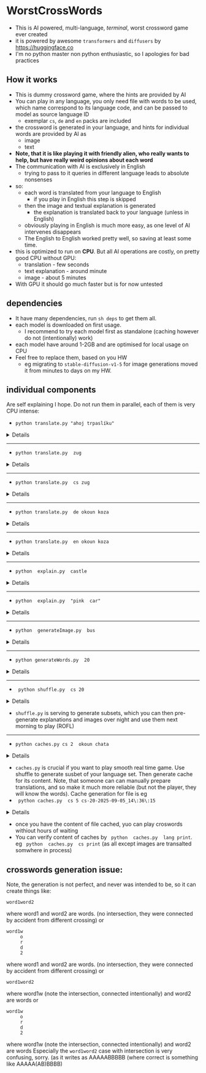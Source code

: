 # WorstCrossWords
 * This is AI powered, multi-language, *terminal*,  worst crossword game ever created
 * it is powered by awesome `transformers` and `diffusers` by https://huggingface.co
 * I'm no python master non python enthusiastic, so I apologies for bad practices

## How it works
 * This is dummy crossword game, where the hints are provided by AI
 * You can play in any language, you only need file with words to be used, which name correspond to its language code, and can be passed to model as source language ID
   * exemplar `cs`, `de` and `en` packs are included
 * the crossword is generated in your language, and hints for individual words are provided by AI as
   * image
   * text
 * **Note, that it is like playing it with friendly alien, who really wants to help, but have really weird opinions about each word**
 * The communication with AI is exclusively in English
   * trying to pass to it queries in different language leads to absolute nonsenses
 * so:
   * each word is translated from your language to English
     * if you play in English this step is skipped 
   * then the image and textual explanation is generated
     * the explanation is translated back to your language (unless in English)
   *  obviously playing in English is much more easy, as one level of AI intervenes disappears
     * The English to English worked pretty well, so saving at least some time.
 * this is optimized to run on **CPU**. But all AI operations are costly, on pretty good CPU without GPU:
   * translation - few seconds
   * text explanation - around minute
   * image - about 5 minutes
 * With GPU it should go much faster but is for now untested

## dependencies
 * It have many dependencies, run `sh deps` to get them all.
 * each model is downloaded on first usage.
   * I recommend to try each model first as standalone (caching however do not (intentionally) work)
 * each model have around 1-2GB and are optimised for local usage on CPU
 * Feel free to replace them, based on you HW
   * eg migrating to `stable-diffusion-v1-5` for image generations moved it from minutes to days on my HW.

## individual components
Are self explaining I hope. Do not run them in parallel, each of them is very CPU intense:
 * `python translate.py "ahoj trpaslíku"`
<details>
 
```
hello puppy
```
</details>
<hr>

 *  `python translate.py  zug`
<details>
 
```
tough
```
</details>
<hr>

 *  `python translate.py  cs zug`
<details>
 
```
záhoda
```
</details>
<hr>

 *  `python translate.py  de okoun koza`
<details>
 
```
okoun->umgeben
koza->ziege
```
</details>
<hr>

 *  `python translate.py  en okoun koza`
<details>
 
```
okoun->admin
koza->cottage
```
Wait, realy???
</details>
<hr>

 * `python  explain.py  castle`
<details>
 
```
explain castle in english without using word castle in dutch.

a:

not sure what you mean by "english castle in dutch". i think you're talking about a castle in english, and that the castle is located in a city in dutch. 
the main difference is that in dutch castles are not castles in english, they are fortified (ie. built on a hill). the word castle in english can also refer to a building or a place, but it can be used without the "in" word.
a castle is used as a noun, as a relative, or as an adjective. the definition of a castle in english is:

a fortified structure built on a hill, often defended or defended against the sea

but if you are trying to talk about the castle being located in a certain city in dutch, then the place could be in the city in dutch or even in the city the castle is located, without the words castle in english being used. 
so your question seems to be:
how do i find all the castles in english?
```
</details>
<hr>

 * `python  explain.py  "pink  car"`
<details>
 
```
pink  car-shark 
"cease to do the things you know not, 
cease to dream the things that you know not."

—from aeschylus, _seven against thebes_

so what has this got to do with my career? aeschylus is on his way to the athenian stadium, where the greatest of the city's athletic contests is being held. his audience has assembled to watch him perform a greek choral show, and they'd like him to sing a verse from his _seven against thebes_ to them.

when he was told that he couldn't actually sing the chorus, he tried it anyway. it was an effective idea: 

_now a little bird, winged like a dove,_

_catches a passing ship, takes it home_

_with it, in its nest, i say to all_

_that are the birds of heaven above,_

_come and see all the lovely sights_

_the bird has to tell us of_.
```
</details>
<hr>

 * `python  generateImage.py  bus`
<details>
![bus by ai](https://github.com/user-attachments/assets/2e674011-9f6b-48ab-96b5-17e31641a8f1)
</details>
 <hr>

 * `python generateWords.py  20`
<details>
 
```
reding all interesting words in cs
Loaded 23219 words
A: 7,4> madrigal (8)
B: 8,0ˇ bysta (5)
C: 14,0ˇ dikalciumfosfát (15)
D: 10,2> vratka (6)
E: 12,0> nadhled (7)
F: 10,6> pramice (7)
G: 18,0ˇ dodavatelka (11)
H: 18,4> vozík (5)
I: 16,4ˇ ořech (5)
J: 10,6ˇ pitvorka (8)
K: 22,4ˇ klatba (6)
L: 14,14> trinitron (9)
M: 4,12> knihařka (8)
N: 8,8ˇ tečka (5)
. . . . . . . . b . . . n a d h l e d . . . . .
. . . . . . . . y . . . . . i . . . o . . . . .
. . . . . . . . s . v r a t k a . . d . . . . .
. . . . . . . . t . . . . . a . . . a . . . . .
. . . . . . . m a d r i g a l . o . v o z í k .
. . . . . . . . . . . . . . c . ř . a . . . l .
. . . . . . . . . . p r a m i c e . t . . . a .
. . . . . . . . . . i . . . u . c . e . . . t .
. . . . . . . . t . t . . . m . h . l . . . b .
. . . . . . . . e . v . . . f . . . k . . . a .
. . . . . . . . č . o . . . o . . . a . . . . .
. . . . . . . . k . r . . . s . . . . . . . . .
. . . . k n i h a ř k a . . f . . . . . . . . .
. . . . . . . . . . a . . . á . . . . . . . . .
. . . . . . . . . . . . . . t r i n i t r o n .

. . . . . . . . B . . . E E E E E E G . . . . .
. . . . . . . . B . . . . . C . . . G . . . . .
. . . . . . . . B . D D D D D D . . G . . . . .
. . . . . . . . B . . . . . C . . . G . . . . .
. . . . . . . A B A A A A A C . I . H H H H K .
. . . . . . . . . . . . . . C . I . G . . . K .
. . . . . . . . . . J F F F F F I . G . . . K .
. . . . . . . . . . J . . . C . I . G . . . K .
. . . . . . . . N . J . . . C . I . G . . . K .
. . . . . . . . N . J . . . C . . . G . . . K .
. . . . . . . . N . J . . . C . . . G . . . . .
. . . . . . . . N . J . . . C . . . . . . . . .
. . . . M M M M N M M M . . C . . . . . . . . .
. . . . . . . . . . J . . . C . . . . . . . . .
. . . . . . . . . . . . . . L L L L L L L L L .
pitvorka
ok!
. . . . . . . . B . . . E E E E E E G . . . . .
. . . . . . . . B . . . . . C . . . G . . . . .
. . . . . . . . B . D D D D D D . . G . . . . .
. . . . . . . . B . . . . . C . . . G . . . . .
. . . . . . . A B A A A A A C . I . H H H H K .
. . . . . . . . . . . . . . C . I . G . . . K .
. . . . . . . . . . p F F F F F I . G . . . K .
. . . . . . . . . . i . . . C . I . G . . . K .
. . . . . . . . N . t . . . C . I . G . . . K .
. . . . . . . . N . v . . . C . . . G . . . K .
. . . . . . . . N . o . . . C . . . G . . . . .
. . . . . . . . N . r . . . C . . . . . . . . .
. . . . M M M M N M k M . . C . . . . . . . . .
. . . . . . . . . . a . . . C . . . . . . . . .
. . . . . . . . . . . . . . L L L L L L L L L .
```
</details>
<hr>

 * ` python shuffle.py  cs 20`
<details>

```
reding all interesting words in cs
Loaded 23219 words
Written 20 to cs-20-2025-09-05_14:36:15
```
```
cat cs-20-2025-09-05_14\:36\:15 
dálkařka
konkurs
sypavka
primabalerína
příraz
kudlička
blaženka
plachetnice
mravouka
překládka
autoatlas
předkrm
káhira
šedesátina
podbíječka
francouzák
eiffelka
dichlorid
afganistan
barbiturát
```
</details>

   * `shuffle.py` is serving to generate subsets, which you can then pre-generate explanations and images over night and use them next morning to play (ROFL)
   <hr>

 * `python caches.py cs 2  okoun chata`
<details>

```
...
done: 2025-09-05_17:26:04 - 2025-09-05_18:11:33
okoun->admin
cache/explanations/cs/c2RmdWlrbG9naGRmZmtsYWRtaW4xshkhilkdfseyula.txt
cache/images/c2RmdWlrbG9naGRmZmtsYWRtaW4xshkhilkdfseyula.jpg
chata->chat
cache/explanations/cs/c2RmdWlrbG9naGRmZmtsY2hhdDE=shkhilkdfseyula.txt
cache/images/c2RmdWlrbG9naGRmZmtsY2hhdDE=shkhilkdfseyula.jpg
okoun->admin
cache/explanations/cs/c2RmdWlrbG9naGRmZmtsYWRtaW4yshkhilkdfseyula.txt
cache/images/c2RmdWlrbG9naGRmZmtsYWRtaW4yshkhilkdfseyula.jpg
chata->chat
cache/explanations/cs/c2RmdWlrbG9naGRmZmtsY2hhdDI=shkhilkdfseyula.txt
cache/images/c2RmdWlrbG9naGRmZmtsY2hhdDI=shkhilkdfseyula.jpg

```
note the times...
</details>

   * `caches.py` is crucial if you want to play smooth real time game.
   Use shuffle to generate susbet of your language set. Then generate cache for its content. Note, that someone can  can manually prepare translations, and so make it much more reliable (but not the player, they will know the words). Cache generation for file is eg
   * ` python caches.py  cs 5 cs-20-2025-09-05_14\:36\:15`
<details>

```
...
```
</details>

   * once you have the content of file cached, yuo can play croswords withiout hours of waiting
   * You can verify content of caches by ` python  caches.py  lang print`. eg ` python  caches.py  cs print` (as all except images are transalted somwhere in process)

## crosswords generation issue:
Note, the generation is not perfect, and never was intended to be, so it can create things like:
```
word1word2
```
where word1 and word2 are words. (no intersection, they were connected by accident from different crossing)
or
```
word1w
     o
     r
     d
     2
```
where word1 and word2 are words. (no intersection, they were connected by accident from different crossing)
or
```
word1word2
```
where word1w (note the intersection, connected intentionally) and word2 are words
or
```
word1w
     o
     r
     d
     2
```
where word1w (note the intersection, connected intentionally) and word2 are words
Especially the `word1word2` case with intersection is very confusing, sorry. (as it writes as AAAAABBBBB (where correct is something like AAAAA(AB)BBBB)


